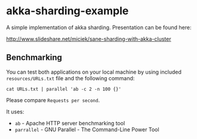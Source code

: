 # akka-sharding-example

A simple implementation of akka sharding. Presentation can be found here:

http://www.slideshare.net/miciek/sane-sharding-with-akka-cluster

## Benchmarking
You can test both applications on your local machine by using included `resources/URLs.txt` file and the following command:

```
cat URLs.txt | parallel 'ab -c 2 -n 100 {}'
```

Please compare `Requests per second`.

It uses:
- `ab` - Apache HTTP server benchmarking tool
- `parrallel` - GNU Parallel - The Command-Line Power Tool